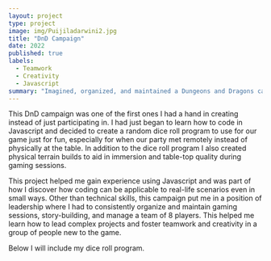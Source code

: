 ```yaml
---
layout: project
type: project
image: img/Puijiladarwini2.jpg
title: "DnD Campaign"
date: 2022
published: true
labels:
  - Teamwork
  - Creativity
  - Javascript
summary: "Imagined, organized, and maintained a Dungeons and Dragons campaign for a year with various physical and coded builds to aid our campaign."
---
```


This DnD campaign was one of the first ones I had a hand in creating instead of just participating in. I had just began to learn how to code in Javascript and decided to create a random dice roll program to use for our game just for fun, especially for when our party met remotely instead of physically at the table. In addition to the dice roll program I also created physical terrain builds to aid in immersion and table-top quality during gaming sessions. 

This project helped me gain experience using Javascript and was part of how I discover how coding can be applicable to real-life scenarios even in small ways. Other than technical skills, this campaign put me in a position of leadership where I had to consistently organize and maintain gaming sessions, story-building, and manage a team of 8 players. This helped me learn how to lead complex projects and foster teamwork and creativity in a group of people new to the game. 

Below I will include my dice roll program.
